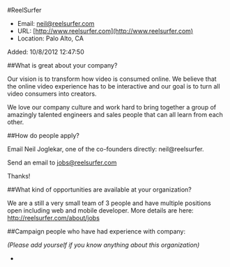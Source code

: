
#ReelSurfer

* Email: [neil@reelsurfer.com](mailto:neil@reelsurfer.com)
* URL: [http://www.reelsurfer.com](http://www.reelsurfer.com)
* Location: Palo Alto, CA

Added: 10/8/2012 12:47:50

##What is great about your company?

Our vision is to transform how video is consumed online. We believe that the online video experience has to be interactive and our goal is to turn all video consumers into creators.



We love our company culture and work hard to bring together a group of amazingly talented engineers and sales people that can all learn from each other.

##How do people apply?

Email Neil Joglekar, one of the co-founders directly: neil@reelsurfer.



Send an email to jobs@reelsurfer.com



Thanks!

##What kind of opportunities are available at your organization?

We are a still a very small team of 3 people and have multiple positions open including web and mobile developer. More details are here: http://reelsurfer.com/about/jobs

##Campaign people who have had experience with company:

*(Please add yourself if you know anything about this organization)*

* 


    